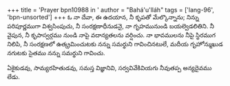 +++
title = 'Prayer bpn10988 in '
author = "Bahá'u'lláh"
tags = ['lang-96', 'bpn-unsorted']
+++
ఓ నా దేవా, ఈ ఉదయాన, నీ కృపతో మేల్కొన్నాను; నిన్ను పరిపూర్ణముగా విశ్వసింపుచు, నీ సంరక్షణాధీనుడనై, నా గృహమునుండి బయల్వెడలితిని. నీ వైపున, నీ కృపాస్వర్గము నుండి నాపై వదాన్యతలను వర్షించు. నా భావములను నీపై స్థిరముగ నిలిపి, నీ సంరక్షణలో ఉత్క్రమించుటకు నన్ను సమర్థుని గావించినటులే, మదీయ గృహోన్ముఖుడ నగుటకు సైతము నన్ను సమర్థుని గావించు.

ఏకైకుడవు, సామ్యరహితుడవు, సమస్త విజ్ఞానివి, సర్వవివేకివియగు నీవుతప్ప అన్యదైవము లేడు.
